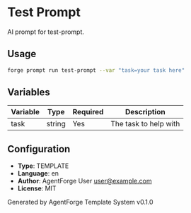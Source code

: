 # Test Prompt

AI prompt for test-prompt.

## Usage

```bash
forge prompt run test-prompt --var "task=your task here"
```

## Variables

| Variable | Type | Required | Description |
|----------|------|----------|-------------|
| task | string | Yes | The task to help with |

## Configuration

- **Type**: TEMPLATE
- **Language**: en
- **Author**: AgentForge User <user@example.com>
- **License**: MIT

Generated by AgentForge Template System v0.1.0
